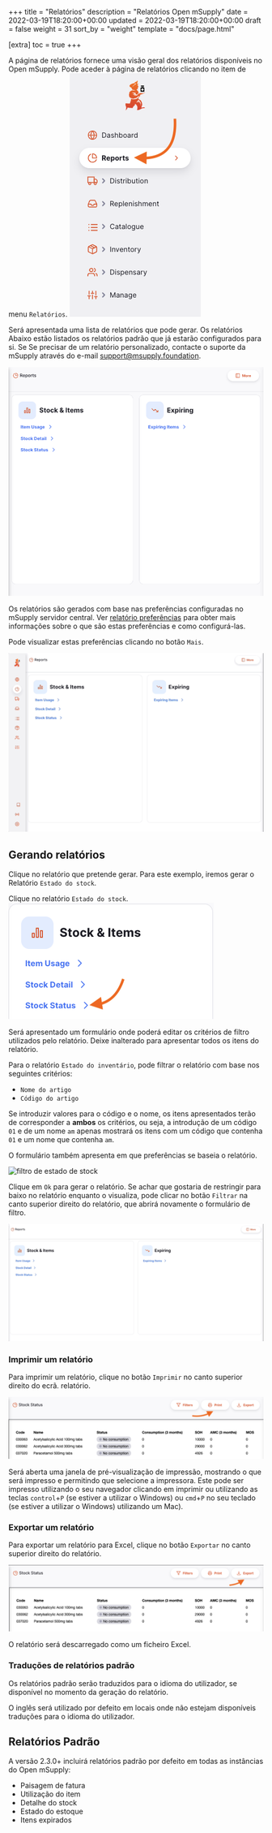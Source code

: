 +++
title = "Relatórios"
description = "Relatórios Open mSupply"
date = 2022-03-19T18:20:00+00:00
updated = 2022-03-19T18:20:00+00:00
draft = false
weight = 31
sort_by = "weight"
template = "docs/page.html"

[extra]
toc = true
+++

A página de relatórios fornece uma visão geral dos relatórios disponíveis no Open mSupply.
Pode aceder à página de relatórios clicando no item de menu `Relatórios`.
![goto_report](images/goto_report.png)

Será apresentada uma lista de relatórios que pode gerar. Os relatórios
Abaixo estão listados os relatórios padrão que já estarão configurados para si. Se
Se precisar de um relatório personalizado, contacte o suporte da mSupply através do e-mail [support@msupply.foundation](mailto:support@msupply.foundation).

![lista de relatórios](images/report_list_view.png)

Os relatórios são gerados com base nas preferências configuradas no mSupply
servidor central. Ver [relatório
preferências](https://docs.msupply.org.nz/other_stuff:virtual_stores?s[]=threshold&s[]=overstock#notification_preferences)
para obter mais informações sobre o que são estas preferências e como configurá-las.

Pode visualizar estas preferências clicando no botão `Mais`.

![preferências de relatório](images/report_preferences.gif)

## Gerando relatórios

Clique no relatório que pretende gerar. Para este exemplo, iremos gerar o
Relatório `Estado do stock`.

Clique no relatório `Estado do stock`.
![stock_state](images/goto_stock_status.png)

Será apresentado um formulário onde poderá editar os critérios de filtro utilizados pelo relatório. Deixe inalterado para apresentar todos os itens do relatório.

Para o relatório `Estado do inventário`, pode filtrar o relatório com base nos seguintes critérios:

- `Nome do artigo`
- `Código do artigo`

Se introduzir valores para o código e o nome, os itens apresentados terão de corresponder a **ambos** os critérios, ou seja, a introdução de um código `01` e de um nome `am` apenas mostrará os itens com um código que contenha `01` e um nome que contenha `am`.

O formulário também apresenta em que preferências se baseia o relatório.

<p alinhar="centro">
 <img src="/docs/getting_started/images/report_filter.png" alt="filtro de estado de stock" width="560" height="486">
</p>

Clique em `Ok` para gerar o relatório. Se achar que gostaria de restringir
para baixo no relatório enquanto o visualiza, pode clicar no botão `Filtrar` na
canto superior direito do relatório, que abrirá novamente o formulário de filtro.

![detalhe do relatório](images/report_detail.gif)

### Imprimir um relatório

Para imprimir um relatório, clique no botão `Imprimir` no canto superior direito do ecrã.
relatório.

![botão de impressão](images/print_button.png)

Será aberta uma janela de pré-visualização de impressão, mostrando o que será impresso e permitindo
que selecione a impressora. Este pode ser impresso utilizando o seu navegador clicando em imprimir ou
utilizando as teclas `control`+`P` (se estiver a utilizar o Windows) ou `cmd`+`P` no seu teclado (se estiver a utilizar o Windows)
utilizando um Mac).

### Exportar um relatório

Para exportar um relatório para Excel, clique no botão `Exportar` no canto superior direito do relatório.

![botão de exportação](images/export_button.png)

O relatório será descarregado como um ficheiro Excel.

### Traduções de relatórios padrão

Os relatórios padrão serão traduzidos para o idioma do utilizador, se disponível no momento da geração do relatório.

O inglês será utilizado por defeito em locais onde não estejam disponíveis traduções para o idioma do utilizador.

## Relatórios Padrão

A versão 2.3.0+ incluirá relatórios padrão por defeito em todas as instâncias do Open mSupply:

- Paisagem de fatura
- Utilização do item
- Detalhe do stock
- Estado do estoque
- Itens expirados

